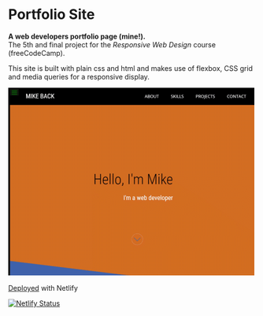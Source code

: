 # Portfolio Site
**A web developers portfolio page (mine!).**<br>
The 5th and final project for the *Responsive Web Design* course (freeCodeCamp).

This site is built with plain css and html and makes use of flexbox, CSS grid and media queries for a responsive display.  

![Portfolio screenshot](https://github.com/MakeItBack/Portfolio-Site-fCC/blob/master/portfolio_screenshot.gif)

[Deployed](https://mikeback.netlify.app/) with Netlify

[![Netlify Status](https://api.netlify.com/api/v1/badges/9a9277f2-22bb-420e-a426-d1d70c7c65c4/deploy-status)](https://app.netlify.com/sites/mikeback/deploys)
